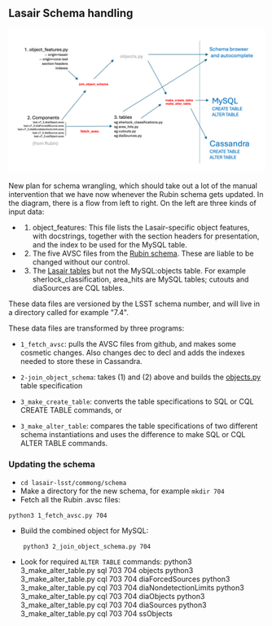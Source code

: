 ## Lasair Schema handling

![Screenshot](lasair_schema.png)

New plan for schema wrangling, which should take out a lot of the manual intervention that we have now whenever the Rubin schema gets updated. In the diagram, there is a flow from left to right. On the left are three kinds of input data:

- 1. object_features: This file lists the Lasair-specific object features, with docstrings, together with the section headers for presentation, and the index to be used for the MySQL table.

- 2. The five AVSC files from the [Rubin schema](https://github.com/lsst/alert_packet/tree/main/python/lsst/alert/packet/schema/7/3). These are liable to be changed without our control.

- 3. The [Lasair tables](https://github.com/lsst-uk/lasair-lsst/tree/develop/common/schema/lasair_schema) but not the MySQL:objects table. For example sherlock_classification, area_hits are MySQL tables; cutouts and diaSources are CQL tables.

These data files are versioned by the LSST schema number, and will live in a directory called for example "7.4".

These data files are transformed by three programs:

- `1_fetch_avsc`: pulls the AVSC files from github, and makes some cosmetic changes. Also changes dec to decl and adds the indexes needed to store these in Cassandra.

- `2-join_object_schema`: takes (1) and (2) above and builds the [objects.py](https://github.com/lsst-uk/lasair-lsst/blob/develop/common/schema/lasair_schema/objects.py) table specification

- `3_make_create_table`: converts the table specifications to SQL or CQL CREATE TABLE commands, or

- `3_make_alter_table`: compares the table specifications of two different schema instantiations and uses the difference to make SQL or CQL ALTER TABLE commands.

### Updating the schema

- `cd lasair-lsst/commong/schema`
- Make a directory for the new schema, for example `mkdir 704`
- Fetch all the Rubin .avsc files:
```
python3 1_fetch_avsc.py 704
```
- Build the combined object for MySQL:
```
    python3 2_join_object_schema.py 704
```
- Look for required `ALTER TABLE` commands:
python3 3_make_alter_table.py sql 703 704 objects
python3 3_make_alter_table.py cql 703 704 diaForcedSources
python3 3_make_alter_table.py cql 703 704 diaNondetectionLimits
python3 3_make_alter_table.py cql 703 704 diaObjects
python3 3_make_alter_table.py cql 703 704 diaSources
python3 3_make_alter_table.py cql 703 704 ssObjects
